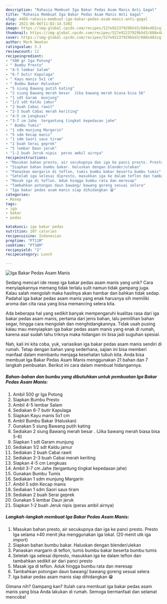 ```yaml
---
description: "Rahasia Membuat Iga Bakar Pedas Asam Manis Anti Gagal"
title: "Rahasia Membuat Iga Bakar Pedas Asam Manis Anti Gagal"
slug: 4469-rahasia-membuat-iga-bakar-pedas-asam-manis-anti-gagal
date: 2021-06-06T11:02:14.530Z
image: https://img-global.cpcdn.com/recipes/527e92237929b5d3/680x482cq70/iga-bakar-pedas-asam-manis-foto-resep-utama.jpg
thumbnail: https://img-global.cpcdn.com/recipes/527e92237929b5d3/680x482cq70/iga-bakar-pedas-asam-manis-foto-resep-utama.jpg
cover: https://img-global.cpcdn.com/recipes/527e92237929b5d3/680x482cq70/iga-bakar-pedas-asam-manis-foto-resep-utama.jpg
author: Mark Newton
ratingvalue: 3.3
reviewcount: 12
recipeingredient:
- "500 gr Iga Potong"
- " Bumbu Presto"
- "4-5 lembar Salam"
- "6-7 butir Kapulaga"
- " Kayu manis 5x1 cm"
- " Bumbu Bakar Haluskan"
- "5 siung Bawang putih kating"
- "2 siung Bawang merah besar  Jika bawang merah biasa bisa 56"
- "1 sdt Garam  munjung"
- "1/2 sdt Kaldu jamur"
- "2 buah Cabai rawit"
- "2-3 buah Cabai merah keriting"
- "4-5 cm Lengkuas"
- "3-7 cm Jahe  tergantung tingkat kepedasan jahe"
- " Bumbu Tumis"
- "1 sdm munjung Margarin"
- "5 sdm Kecap manis"
- "1 sdm Saori saus tiram"
- "2 buah Serai geprek"
- "5 lembar Daun jeruk"
- "1-2 buah Jeruk nipis  peras ambil airnya"
recipeinstructions:
- "Masukan bahan presto, air secukupnya dan iga ke panci presto. Presto Iga selama ±40 menit jika menggunakan iga lokal. (20 menit utk iga import)"
- "Siapkan bahan bumbu bakar. Haluskan dengan blender/ulekan"
- "Panaskan margarin di teflon, tumis bumbu bakar beserta bumbu tumis"
- "Setelah iga selesai dipresto, masukkan iga ke dalam teflon dan tambahkan sedikit air dari panci presto"
- "Masak iga di teflon. Aduk hingga bumbu rata dan meresap"
- "Tambahkan potongan daun bawang/ bawang goreng sesuai selera"
- "Iga bakar pedas asam manis siap dihidangkan 😁"
categories:
- Resep
tags:
- iga
- bakar
- pedas

katakunci: iga bakar pedas 
nutrition: 207 calories
recipecuisine: Indonesian
preptime: "PT11M"
cooktime: "PT38M"
recipeyield: "2"
recipecategory: Lunch

---
```



![Iga Bakar Pedas Asam Manis](https://img-global.cpcdn.com/recipes/527e92237929b5d3/680x482cq70/iga-bakar-pedas-asam-manis-foto-resep-utama.jpg)

Sedang mencari ide resep iga bakar pedas asam manis yang unik? Cara menyiapkannya memang tidak terlalu sulit namun tidak gampang juga. Kalau salah mengolah maka hasilnya akan hambar dan bahkan tidak sedap. Padahal iga bakar pedas asam manis yang enak harusnya sih memiliki aroma dan cita rasa yang bisa memancing selera kita.

Ada beberapa hal yang sedikit banyak mempengaruhi kualitas rasa dari iga bakar pedas asam manis, pertama dari jenis bahan, lalu pemilihan bahan segar, hingga cara mengolah dan menghidangkannya. Tidak usah pusing kalau mau menyiapkan iga bakar pedas asam manis yang enak di rumah, karena asal sudah tahu triknya maka hidangan ini bisa jadi suguhan spesial.




Nah, kali ini kita coba, yuk, variasikan iga bakar pedas asam manis sendiri di rumah. Tetap dengan bahan yang sederhana, sajian ini bisa memberi manfaat dalam membantu menjaga kesehatan tubuh kita. Anda bisa membuat Iga Bakar Pedas Asam Manis menggunakan 21 bahan dan 7 langkah pembuatan. Berikut ini cara dalam membuat hidangannya.

<!--inarticleads1-->

##### Bahan-bahan dan bumbu yang dibutuhkan untuk pembuatan Iga Bakar Pedas Asam Manis:

1. Ambil 500 gr Iga Potong
1. Siapkan  Bumbu Presto
1. Ambil 4-5 lembar Salam
1. Sediakan 6-7 butir Kapulaga
1. Siapkan  Kayu manis 5x1 cm
1. Ambil  Bumbu Bakar (Haluskan)
1. Gunakan 5 siung Bawang putih kating
1. Sediakan 2 siung Bawang merah besar . (Jika bawang merah biasa bisa 5-6)
1. Siapkan 1 sdt Garam  munjung
1. Sediakan 1/2 sdt Kaldu jamur
1. Sediakan 2 buah Cabai rawit
1. Sediakan 2-3 buah Cabai merah keriting
1. Siapkan 4-5 cm Lengkuas
1. Ambil 3-7 cm Jahe  (tergantung tingkat kepedasan jahe)
1. Gunakan  Bumbu Tumis
1. Sediakan 1 sdm munjung Margarin
1. Ambil 5 sdm Kecap manis
1. Sediakan 1 sdm Saori saus tiram
1. Sediakan 2 buah Serai geprek
1. Gunakan 5 lembar Daun jeruk
1. Siapkan 1-2 buah Jeruk nipis  (peras ambil airnya)




<!--inarticleads2-->

##### Langkah-langkah membuat Iga Bakar Pedas Asam Manis:

1. Masukan bahan presto, air secukupnya dan iga ke panci presto. Presto Iga selama ±40 menit jika menggunakan iga lokal. (20 menit utk iga import)
1. Siapkan bahan bumbu bakar. Haluskan dengan blender/ulekan
1. Panaskan margarin di teflon, tumis bumbu bakar beserta bumbu tumis
1. Setelah iga selesai dipresto, masukkan iga ke dalam teflon dan tambahkan sedikit air dari panci presto
1. Masak iga di teflon. Aduk hingga bumbu rata dan meresap
1. Tambahkan potongan daun bawang/ bawang goreng sesuai selera
1. Iga bakar pedas asam manis siap dihidangkan 😁




Gimana nih? Gampang kan? Itulah cara membuat iga bakar pedas asam manis yang bisa Anda lakukan di rumah. Semoga bermanfaat dan selamat mencoba!
